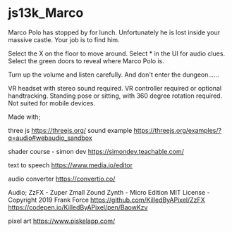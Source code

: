 # js13k_Marco

Marco Polo has stopped by for lunch.
Unfortunately he is lost inside your massive castle.
Your job is to find him.

Select the X on the floor to move around.
Select * in the UI for audio clues.
Select the green doors to reveal where Marco Polo is. 

Turn up the volume and listen carefully.
And don't enter the dungeon......

VR headset with stereo sound required.  VR controller required or optional handtracking.
Standing pose or sitting, with 360 degree rotation required. Not suited for mobile devices.

Made with;


three js
https://threejs.org/
sound example
https://threejs.org/examples/?q=audio#webaudio_sandbox

shader course - simon dev
https://simondev.teachable.com/

text to speech
https://www.media.io/editor

audio converter
https://convertio.co/

Audio; ZzFX - Zuper Zmall Zound Zynth - Micro Edition MIT License - Copyright 2019 Frank Force https://github.com/KilledByAPixel/ZzFX https://codepen.io/KilledByAPixel/pen/BaowKzv

pixel art
https://www.piskelapp.com/

